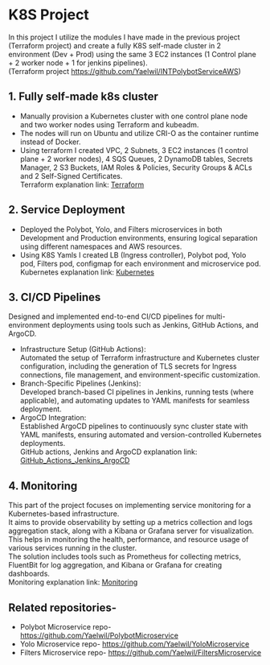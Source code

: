# K8S Project

In this project I utilize the modules I have made in the previous project (Terraform project) and create a fully K8S self-made cluster in 2 environment (Dev + Prod) using the same 3 EC2 instances (1 Control plane + 2 worker node + 1 for jenkins pipelines).  
(Terraform project https://github.com/Yaelwil/INTPolybotServiceAWS)

## 1. Fully self-made k8s cluster
- Manually provision a Kubernetes cluster with one control plane node and two worker nodes using Terraform and kubeadm. 
- The nodes will run on Ubuntu and utilize CRI-O as the container runtime instead of Docker. 
- Using terraform I created VPC, 2 Subnets, 3 EC2 instances (1 control plane + 2 worker nodes), 4 SQS Queues, 2 DynamoDB tables, Secrets Manager, 2 S3 Buckets, IAM Roles & Policies, Security Groups & ACLs and 2 Self-Signed Certificates.  
Terraform explanation link: [Terraform](documentation/Terraform_README.md)


## 2. Service Deployment 
- Deployed the Polybot, Yolo, and Filters microservices in both Development and Production environments, ensuring logical separation using different namespaces and AWS resources. 
- Using K8S Yamls I created LB (Ingress controller), Polybot pod, Yolo pod, Filters pod, configmap for each environment and microservice pod.  
Kubernetes explanation link: [Kubernetes](documentation/K8S_README.md)

## 3. CI/CD Pipelines
Designed and implemented end-to-end CI/CD pipelines for multi-environment deployments using tools such as Jenkins, GitHub Actions, and ArgoCD.
  - Infrastructure Setup (GitHub Actions):  
  Automated the setup of Terraform infrastructure and Kubernetes cluster configuration, including the generation of TLS secrets for Ingress connections, file management, and environment-specific customization.
  - Branch-Specific Pipelines (Jenkins):  
  Developed branch-based CI pipelines in Jenkins, running tests (where applicable), and automating updates to YAML manifests for seamless deployment.
  - ArgoCD Integration:  
  Established ArgoCD pipelines to continuously sync cluster state with YAML manifests, ensuring automated and version-controlled Kubernetes deployments.  
GitHub actions, Jenkins and ArgoCD explanation link: [GitHub_Actions_Jenkins_ArgoCD](documentation/GHA_Jen_ArgoCD_README.md)

## 4. Monitoring
This part of the project focuses on implementing service monitoring for a Kubernetes-based infrastructure.  
It aims to provide observability by setting up a metrics collection and logs aggregation stack, along with a Kibana or Grafana server for visualization.  
This helps in monitoring the health, performance, and resource usage of various services running in the cluster.  
The solution includes tools such as Prometheus for collecting metrics, FluentBit for log aggregation, and Kibana or Grafana for creating dashboards.  
Monitoring explanation link: [Monitoring](documentation/Monitoring.MD)

## Related repositories-
- Polybot Microservice repo- https://github.com/Yaelwil/PolybotMicroservice
- Yolo Microservice repo- https://github.com/Yaelwil/YoloMicroservice
- Filters Microservice repo- https://github.com/Yaelwil/FiltersMicroservice
